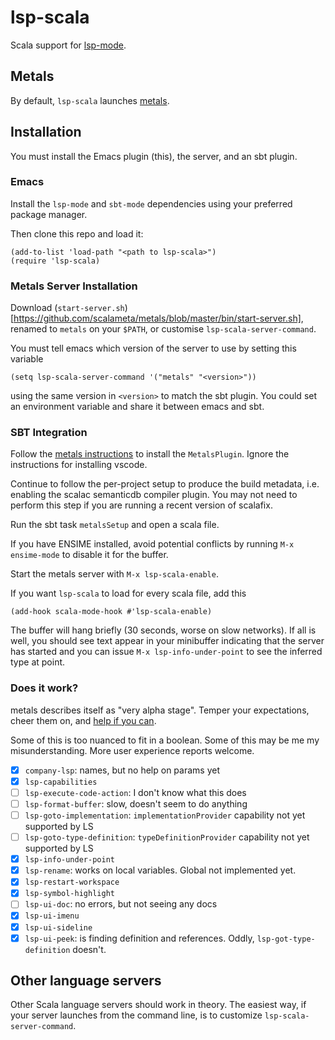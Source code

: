 # lsp-scala

Scala support for [lsp-mode].

## Metals

By default, `lsp-scala` launches [metals].

## Installation

You must install the Emacs plugin (this), the server, and an sbt plugin.

### Emacs

Install the `lsp-mode` and `sbt-mode` dependencies using your preferred package manager.

Then clone this repo and load it:

```emacs-lisp
(add-to-list 'load-path "<path to lsp-scala>")
(require 'lsp-scala)
```

### Metals Server Installation

Download (`start-server.sh`)[https://github.com/scalameta/metals/blob/master/bin/start-server.sh], renamed to `metals` on your `$PATH`, or customise `lsp-scala-server-command`.

You must tell emacs which version of the server to use by setting this variable

```emacs-lisp
(setq lsp-scala-server-command '("metals" "<version>"))
```

using the same version in `<version>` to match the sbt plugin. You could set an environment variable and share it between emacs and sbt.

### SBT Integration

Follow the [metals instructions](https://github.com/scalameta/metals/blob/master/docs/installation.md) to install the `MetalsPlugin`.  Ignore the instructions for installing vscode.

Continue to follow the per-project setup to produce the build metadata, i.e. enabling the scalac semanticdb compiler plugin. You may not need to perform this step if you are running a recent version of scalafix.

Run the sbt task `metalsSetup` and open a scala file.

If you have ENSIME installed, avoid potential conflicts by running `M-x ensime-mode` to disable it for the buffer.

Start the metals server with `M-x lsp-scala-enable`.

If you want `lsp-scala` to load for every scala file, add this

```emacs-lisp
(add-hook scala-mode-hook #'lsp-scala-enable)
```

The buffer will hang briefly (30 seconds, worse on slow networks).  If all is well, you should see text appear in your minibuffer indicating that the server has started and you can issue `M-x lsp-info-under-point` to see the inferred type at point.

### Does it work?

metals describes itself as "very alpha stage".  Temper your expectations, cheer them on, and [help if you can](https://github.com/scalameta/metals/blob/master/CONTRIBUTING.md).

Some of this is too nuanced to fit in a boolean.  Some of this may be me my misunderstanding.  More user experience reports welcome.

* [x] `company-lsp`: names, but no help on params yet
* [x] `lsp-capabilities`
* [ ] `lsp-execute-code-action`: I don't know what this does
* [ ] `lsp-format-buffer`: slow, doesn't seem to do anything
* [ ] `lsp-goto-implementation`: `implementationProvider` capability not yet supported by LS
* [ ] `lsp-goto-type-definition`: `typeDefinitionProvider` capability not yet supported by LS
* [x] `lsp-info-under-point`
* [x] `lsp-rename`: works on local variables. Global not implemented yet.
* [x] `lsp-restart-workspace`
* [x] `lsp-symbol-highlight`
* [ ] `lsp-ui-doc`: no errors, but not seeing any docs
* [x] `lsp-ui-imenu`
* [x] `lsp-ui-sideline`
* [x] `lsp-ui-peek`: is finding definition and references. Oddly, `lsp-got-type-definition` doesn't.

[lsp-mode]: https://github.com/emacs-lsp/lsp-mode
[metals]: https://github.com/scalameta/metals

## Other language servers

Other Scala language servers should work in theory.  The easiest way, if your server launches from the command line, is to customize `lsp-scala-server-command`.
